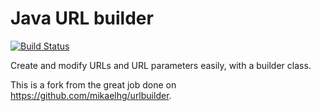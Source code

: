 Java URL builder
================

[![Build Status](https://travis-ci.org/FinalGuy/urlbuilder.png?branch=master)](https://travis-ci.org/FinalGuy/urlbuilder)

Create and modify URLs and URL parameters easily, with a builder class.

This is a fork from the great job done on https://github.com/mikaelhg/urlbuilder.

